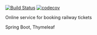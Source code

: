 [![Build Status](https://travis-ci.com/yura-jt/booking.svg?branch=dev)](https://travis-ci.com/yura-jt/booking)
[![codecov](https://codecov.io/gh/yura-jt/booking/branch/dev/graph/badge.svg)](https://codecov.io/gh/yura-jt/booking)

Online service for booking railway tickets

Spring Boot, Thymeleaf